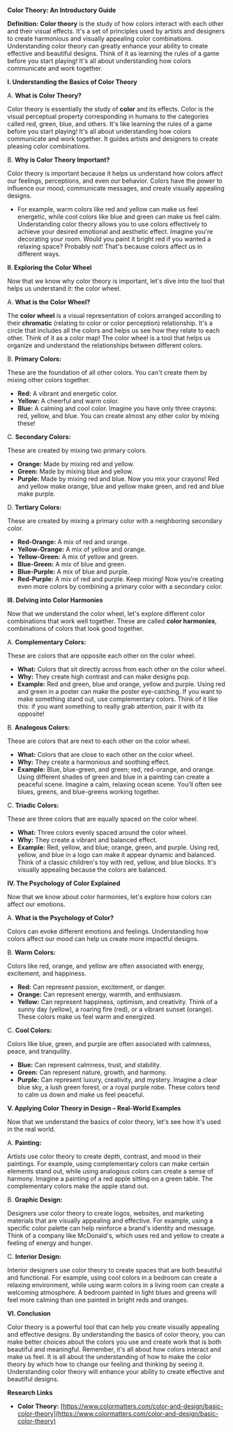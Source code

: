 **Color Theory: An Introductory Guide**

**Definition:** **Color theory** is the study of how colors interact with each other and their visual effects. It's a set of principles used by artists and designers to create harmonious and visually appealing color combinations. Understanding color theory can greatly enhance your ability to create effective and beautiful designs. Think of it as learning the rules of a game before you start playing! It's all about understanding how colors communicate and work together.

**I. Understanding the Basics of Color Theory**

A. **What is Color Theory?**

Color theory is essentially the study of **color** and its effects. Color is the visual perceptual property corresponding in humans to the categories called red, green, blue, and others. It's like learning the rules of a game before you start playing! It's all about understanding how colors communicate and work together. It guides artists and designers to create pleasing color combinations.

B. **Why is Color Theory Important?**

Color theory is important because it helps us understand how colors affect our feelings, perceptions, and even our behavior. Colors have the power to influence our mood, communicate messages, and create visually appealing designs.

*   For example, warm colors like red and yellow can make us feel energetic, while cool colors like blue and green can make us feel calm. Understanding color theory allows you to use colors effectively to achieve your desired emotional and aesthetic effect.
    Imagine you're decorating your room. Would you paint it bright red if you wanted a relaxing space? Probably not! That's because colors affect us in different ways.

**II. Exploring the Color Wheel**

Now that we know why color theory is important, let's dive into the tool that helps us understand it: the color wheel.

A. **What is the Color Wheel?**

The **color wheel** is a visual representation of colors arranged according to their **chromatic** (relating to color or color perception) relationship. It's a circle that includes all the colors and helps us see how they relate to each other. Think of it as a color map! The color wheel is a tool that helps us organize and understand the relationships between different colors.

B. **Primary Colors:**

These are the foundation of all other colors. You can't create them by mixing other colors together.

*   **Red:** A vibrant and energetic color.
*   **Yellow:** A cheerful and warm color.
*   **Blue:** A calming and cool color.
    Imagine you have only three crayons: red, yellow, and blue. You can create almost any other color by mixing these!

C. **Secondary Colors:**

These are created by mixing two primary colors.

*   **Orange:** Made by mixing red and yellow.
*   **Green:** Made by mixing blue and yellow.
*   **Purple:** Made by mixing red and blue.
    Now you mix your crayons! Red and yellow make orange, blue and yellow make green, and red and blue make purple.

D. **Tertiary Colors:**

These are created by mixing a primary color with a neighboring secondary color.

*   **Red-Orange:** A mix of red and orange.
*   **Yellow-Orange:** A mix of yellow and orange.
*   **Yellow-Green:** A mix of yellow and green.
*   **Blue-Green:** A mix of blue and green.
*   **Blue-Purple:** A mix of blue and purple.
*   **Red-Purple:** A mix of red and purple.
    Keep mixing! Now you're creating even more colors by combining a primary color with a secondary color.

**III. Delving into Color Harmonies**

Now that we understand the color wheel, let's explore different color combinations that work well together. These are called **color harmonies**, combinations of colors that look good together.

A. **Complementary Colors:**

These are colors that are opposite each other on the color wheel.

*   **What:** Colors that sit directly across from each other on the color wheel.
*   **Why:** They create high contrast and can make designs pop.
*   **Example:** Red and green, blue and orange, yellow and purple. Using red and green in a poster can make the poster eye-catching. If you want to make something stand out, use complementary colors.
    Think of it like this: if you want something to really grab attention, pair it with its opposite!

B. **Analogous Colors:**

These are colors that are next to each other on the color wheel.

*   **What:** Colors that are close to each other on the color wheel.
*   **Why:** They create a harmonious and soothing effect.
*   **Example:** Blue, blue-green, and green; red, red-orange, and orange. Using different shades of green and blue in a painting can create a peaceful scene.
    Imagine a calm, relaxing ocean scene. You'll often see blues, greens, and blue-greens working together.

C. **Triadic Colors:**

These are three colors that are equally spaced on the color wheel.

*   **What:** Three colors evenly spaced around the color wheel.
*   **Why:** They create a vibrant and balanced effect.
*   **Example:** Red, yellow, and blue; orange, green, and purple. Using red, yellow, and blue in a logo can make it appear dynamic and balanced.
    Think of a classic children's toy with red, yellow, and blue blocks. It's visually appealing because the colors are balanced.

**IV. The Psychology of Color Explained**

Now that we know about color harmonies, let's explore how colors can affect our emotions.

A. **What is the Psychology of Color?**

Colors can evoke different emotions and feelings. Understanding how colors affect our mood can help us create more impactful designs.

B. **Warm Colors:**

Colors like red, orange, and yellow are often associated with energy, excitement, and happiness.

*   **Red:** Can represent passion, excitement, or danger.
*   **Orange:** Can represent energy, warmth, and enthusiasm.
*   **Yellow:** Can represent happiness, optimism, and creativity.
    Think of a sunny day (yellow), a roaring fire (red), or a vibrant sunset (orange). These colors make us feel warm and energized.

C. **Cool Colors:**

Colors like blue, green, and purple are often associated with calmness, peace, and tranquility.

*   **Blue:** Can represent calmness, trust, and stability.
*   **Green:** Can represent nature, growth, and harmony.
*   **Purple:** Can represent luxury, creativity, and mystery.
    Imagine a clear blue sky, a lush green forest, or a royal purple robe. These colors tend to calm us down and make us feel peaceful.

**V. Applying Color Theory in Design – Real-World Examples**

Now that we understand the basics of color theory, let's see how it's used in the real world.

A. **Painting:**

Artists use color theory to create depth, contrast, and mood in their paintings. For example, using complementary colors can make certain elements stand out, while using analogous colors can create a sense of harmony. Imagine a painting of a red apple sitting on a green table. The complementary colors make the apple stand out.

B. **Graphic Design:**

Designers use color theory to create logos, websites, and marketing materials that are visually appealing and effective. For example, using a specific color palette can help reinforce a brand's identity and message. Think of a company like McDonald's, which uses red and yellow to create a feeling of energy and hunger.

C. **Interior Design:**

Interior designers use color theory to create spaces that are both beautiful and functional. For example, using cool colors in a bedroom can create a relaxing environment, while using warm colors in a living room can create a welcoming atmosphere. A bedroom painted in light blues and greens will feel more calming than one painted in bright reds and oranges.

**VI. Conclusion**

Color theory is a powerful tool that can help you create visually appealing and effective designs. By understanding the basics of color theory, you can make better choices about the colors you use and create work that is both beautiful and meaningful. Remember, it's all about how colors interact and make us feel.
It is all about the understanding of how to make the color theory by which how to change our feeling and thinking by seeing it. Understanding color theory will enhance your ability to create effective and beautiful designs.

**Research Links**

*   **Color Theory:** [https://www.colormatters.com/color-and-design/basic-color-theory](https://www.colormatters.com/color-and-design/basic-color-theory)